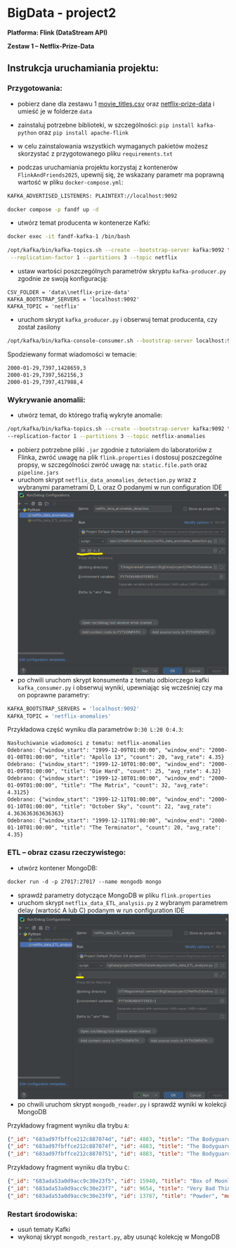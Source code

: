 # BigData - project2
**Platforma: Flink (DataStream API)**

**Zestaw 1 – Netflix-Prize-Data**

## Instrukcja uruchamiania projektu:
### Przygotowania:
- pobierz dane dla zestawu 1 [movie_titles.csv](https://www.cs.put.poznan.pl/kjankiewicz/bigdata/stream_project/movie_titles.csv) oraz [netflix-prize-data](https://www.cs.put.poznan.pl/kjankiewicz/bigdata/stream_project/netflix-prize-data.zip) i umieść je w folderze `data`
- zainstaluj potrzebne biblioteki, w szczególności: `pip install kafka-python` oraz `pip install apache-flink`
- w celu zainstalowania wszystkich wymaganych pakietów możesz skorzystać z przygotowanego pliku `requirements.txt`

- podczas uruchamiania projektu korzystaj z kontenerów `FlinkAndFriends2025`, upewnij się, że wskazany parametr ma poprawną wartość w pliku `docker-compose.yml`:
``` bash
KAFKA_ADVERTISED_LISTENERS: PLAINTEXT://localhost:9092
```
```bash
docker compose -p fandf up -d
```
- utwórz temat producenta w kontenerze Kafki:
 ``` bash
docker exec -it fandf-kafka-1 /bin/bash
```
```bash
/opt/kafka/bin/kafka-topics.sh --create --bootstrap-server kafka:9092 \
 --replication-factor 1 --partitions 3 --topic netflix
```
- ustaw wartości poszczególnych parametrów skryptu `kafka-producer.py` zgodnie ze swoją konfiguracją:
```
CSV_FOLDER = 'data\\netflix-prize-data'
KAFKA_BOOTSTRAP_SERVERS = 'localhost:9092'
KAFKA_TOPIC = 'netflix'
```
- uruchom skrypt `kafka_producer.py` i obserwuj temat producenta, czy został zasilony
```bash
/opt/kafka/bin/kafka-console-consumer.sh --bootstrap-server localhost:9092 --topic netflix --from-beginning
```
Spodziewany format wiadomości w temacie:
```
2000-01-29,7397,1428659,3
2000-01-29,7397,562156,3
2000-01-29,7397,417988,4
```
### Wykrywanie anomalii:
- utwórz temat, do którego trafią wykryte anomalie:
 ``` bash
/opt/kafka/bin/kafka-topics.sh --create --bootstrap-server kafka:9092 \
 --replication-factor 1 --partitions 3 --topic netflix-anomalies
```
- pobierz potrzebne pliki `.jar` zgodnie z tutorialem do laboratoriów z Flinka, zwróć uwagę na plik `flink.properties` i dostosuj poszczególne propsy, w szczególności zwróć uwagę na: `static.file.path` oraz `pipeline.jars` 
- uruchom skrypt `netflix_data_anomalies_detection.py` wraz z wybranymi parametrami D, L oraz O podanymi w run configuration IDE
![Obraz1](img/img_1.png)
- po chwili uruchom skrypt konsumenta z tematu odbiorczego kafki `kafka_consumer.py` i obserwuj wyniki, upewniając się wcześniej czy ma on poprawne parametry:
```bash
KAFKA_BOOTSTRAP_SERVERS = 'localhost:9092'
KAFKA_TOPIC = 'netflix-anomalies'
```
Przykładowa część wyniku dla parametrów `D:30 L:20 O:4.3`:
```
Nasłuchiwanie wiadomości z tematu: netflix-anomalies
Odebrano: {"window_start": "1999-12-09T01:00:00", "window_end": "2000-01-08T01:00:00", "title": "Apollo 13", "count": 20, "avg_rate": 4.35}
Odebrano: {"window_start": "1999-12-10T01:00:00", "window_end": "2000-01-09T01:00:00", "title": "Die Hard", "count": 25, "avg_rate": 4.32}
Odebrano: {"window_start": "1999-12-10T01:00:00", "window_end": "2000-01-09T01:00:00", "title": "The Matrix", "count": 32, "avg_rate": 4.3125}
Odebrano: {"window_start": "1999-12-11T01:00:00", "window_end": "2000-01-10T01:00:00", "title": "October Sky", "count": 22, "avg_rate": 4.363636363636363}
Odebrano: {"window_start": "1999-12-11T01:00:00", "window_end": "2000-01-10T01:00:00", "title": "The Terminator", "count": 20, "avg_rate": 4.35}
```

### ETL – obraz czasu rzeczywistego:
- utwórz kontener MongoDB:
```dockerfile
docker run -d -p 27017:27017 --name mongodb mongo
```
- sprawdź parametry dotyczące MongoDB w pliku `flink.properties`
- uruchom skrypt `netflix_data_ETL_analysis.py` z wybranym parametrem delay (wartość A lub C) podanym w run configuration IDE
![Obraz](img/img.png)
- po chwili uruchom skrypt `mongodb_reader.py` i sprawdź wyniki w kolekcji MongoDB

Przykładowy fragment wyniku dla trybu `A`:
```json
{"_id": "683ad97fbffce212c887074d", "id": 4883, "title": "The Bodyguard", "month": "1999-12", "count_rate": 26, "sum_rate": 72.0, "unique_users": 26}
{"_id": "683ad97fbffce212c887074f", "id": 4883, "title": "The Bodyguard", "month": "1999-12", "count_rate": 27, "sum_rate": 76.0, "unique_users": 27}
{"_id": "683ad97fbffce212c8870751", "id": 4883, "title": "The Bodyguard", "month": "1999-12", "count_rate": 28, "sum_rate": 81.0, "unique_users": 28}
```
Przykładowy fragment wyniku dla trybu `C`:
```json
{"_id": "683ada53a0d9acc9c30e23f5", "id": 15940, "title": "Box of Moonlight", "month": "1999-12", "count_rate": 4, "sum_rate": 17.0, "unique_users": 4}
{"_id": "683ada53a0d9acc9c30e23f7", "id": 9654, "title": "Very Bad Things", "month": "1999-12", "count_rate": 18, "sum_rate": 39.0, "unique_users": 18}
{"_id": "683ada53a0d9acc9c30e23f9", "id": 13787, "title": "Powder", "month": "1999-12", "count_rate": 29, "sum_rate": 97.0, "unique_users": 29}
```

### Restart środowiska:
- usuń tematy Kafki
- wykonaj skrypt `mongodb_restart.py`, aby usunąć kolekcję w MongoDB

